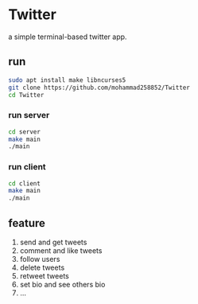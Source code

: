 # Twitter

a simple terminal-based twitter app.

## run

```bash
sudo apt install make libncurses5
git clone https://github.com/mohammad258852/Twitter
cd Twitter
```
### run server
```bash
cd server
make main
./main
```

### run client
```bash
cd client
make main
./main
```

## feature
1.  send and get tweets
2.  comment and like tweets
3.  follow users
4.  delete tweets
5.  retweet tweets
6.  set bio and see others bio
7.  ...
